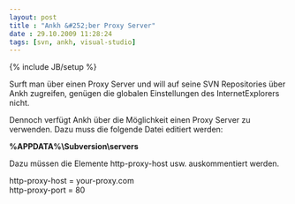 ```yaml
---
layout: post
title : "Ankh &#252;ber Proxy Server"
date : 29.10.2009 11:28:24
tags: [svn, ankh, visual-studio]
---
```

{% include JB/setup %}

Surft man über einen Proxy Server und will auf seine SVN Repositories über Ankh zugreifen, genügen die globalen Einstellungen des InternetExplorers nicht.

Dennoch verfügt Ankh über die Möglichkeit einen Proxy Server zu verwenden. Dazu muss die folgende Datei editiert werden: 

**%APPDATA%\Subversion\servers**

Dazu müssen die Elemente http-proxy-host usw. auskommentiert werden.

http-proxy-host = your-proxy.com   
http-proxy-port = 80
